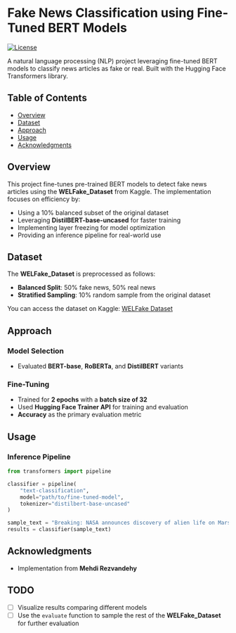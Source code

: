 # Fake News Classification using Fine-Tuned BERT Models

[![License](https://img.shields.io/badge/License-MIT-blue.svg)](LICENSE)

A natural language processing (NLP) project leveraging fine-tuned BERT models to classify news articles as fake or real. Built with the Hugging Face Transformers library.

## Table of Contents
- [Overview](#overview)
- [Dataset](#dataset)
- [Approach](#approach)
- [Usage](#usage)
- [Acknowledgments](#acknowledgments)

## Overview
This project fine-tunes pre-trained BERT models to detect fake news articles using the **WELFake_Dataset** from Kaggle. The implementation focuses on efficiency by:
- Using a 10% balanced subset of the original dataset
- Leveraging **DistilBERT-base-uncased** for faster training
- Implementing layer freezing for model optimization
- Providing an inference pipeline for real-world use
  
## Dataset  

The **WELFake_Dataset** is preprocessed as follows:  

- **Balanced Split**: 50% fake news, 50% real news  
- **Stratified Sampling**: 10% random sample from the original dataset  

You can access the dataset on Kaggle: [WELFake Dataset](https://www.kaggle.com/datasets/saurabhshahane/fake-news-classification)  



## Approach  

### Model Selection  
- Evaluated **BERT-base**, **RoBERTa**, and **DistilBERT** variants  

### Fine-Tuning  
- Trained for **2 epochs** with a **batch size of 32**  
- Used **Hugging Face Trainer API** for training and evaluation  
- **Accuracy** as the primary evaluation metric

## Usage  

### Inference Pipeline  

```python
from transformers import pipeline

classifier = pipeline(
    "text-classification",
    model="path/to/fine-tuned-model",
    tokenizer="distilbert-base-uncased"
)

sample_text = "Breaking: NASA announces discovery of alien life on Mars"
results = classifier(sample_text)
```
## Acknowledgments  
- Implementation from **Mehdi Rezvandehy**    
## TODO  

- [ ] Visualize results comparing different models  
- [ ] Use the `evaluate` function to sample the rest of the **WELFake_Dataset** for further evaluation

